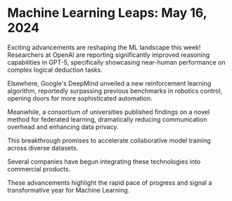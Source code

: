 # Machine Learning Leaps: May 16, 2024

Exciting advancements are reshaping the ML landscape this week! Researchers at OpenAI are reporting significantly improved reasoning capabilities in GPT-5, specifically showcasing near-human performance on complex logical deduction tasks.

Elsewhere, Google's DeepMind unveiled a new reinforcement learning algorithm, reportedly surpassing previous benchmarks in robotics control, opening doors for more sophisticated automation.

Meanwhile, a consortium of universities published findings on a novel method for federated learning, dramatically reducing communication overhead and enhancing data privacy.

This breakthrough promises to accelerate collaborative model training across diverse datasets.

Several companies have begun integrating these technologies into commercial products.

These advancements highlight the rapid pace of progress and signal a transformative year for Machine Learning.
